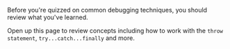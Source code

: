 Before you're quizzed on common debugging techniques, you should review what you've learned.

Open up this page to review concepts including how to work with the `throw statement`, `try...catch...finally` and more.